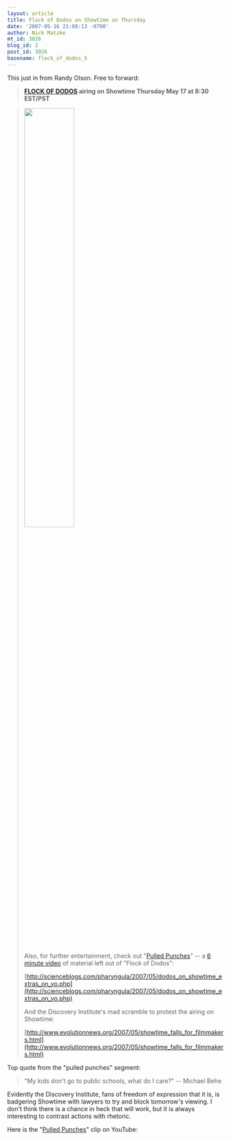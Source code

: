 ```yaml
---
layout: article
title: Flock of Dodos on Showtime on Thursday
date: '2007-05-16 21:08:13 -0700'
author: Nick Matzke
mt_id: 3026
blog_id: 2
post_id: 3026
basename: flock_of_dodos_5
---
```

This just in from Randy Olson.  Free to forward:

> **[FLOCK OF DODOS](http://www.flockofdodos.com/) airing on Showtime Thursday May 17 at 8:30 EST/PST**

> <img src="http://scienceblogs.com/pharyngula/upload/2007/05/FoD_showtime.jpg" alt="" width="50%" height="50%" style="" />
> 
> Also, for further entertainment, check out "[Pulled Punches](http://www.youtube.com/watch?v=Yx3GaDek98M)" -- a [6 minute video](http://www.youtube.com/watch?v=Yx3GaDek98M) of material left out of "Flock of Dodos":
> 
> [http://scienceblogs.com/pharyngula/2007/05/dodos_on_showtime_extras_on_yo.php](http://scienceblogs.com/pharyngula/2007/05/dodos_on_showtime_extras_on_yo.php)
> 
> And the Discovery Institute's mad scramble to protest the airing on Showtime:
> 
> [http://www.evolutionnews.org/2007/05/showtime_falls_for_filmmakers.html](http://www.evolutionnews.org/2007/05/showtime_falls_for_filmmakers.html)

Top quote from the "pulled punches" segment:

> "My kids don't go to public schools, what do I care?"
> -- Michael Behe

Evidently the Discovery Institute, fans of freedom of expression that it is, is badgering Showtime with lawyers to try and block tomorrow's viewing.  I don't think there is a chance in heck that will work, but it is always interesting to contrast actions with rhetoric.

Here is the "[Pulled Punches](http://www.youtube.com/watch?v=Yx3GaDek98M)" clip on YouTube:

<object width="425" height="350"><param name="movie" value="http://www.youtube.com/v/Yx3GaDek98M"><param name="wmode" value="transparent"><embed src="http://www.youtube.com/v/Yx3GaDek98M" type="application/x-shockwave-flash" wmode="transparent" width="425" height="350"></object>
